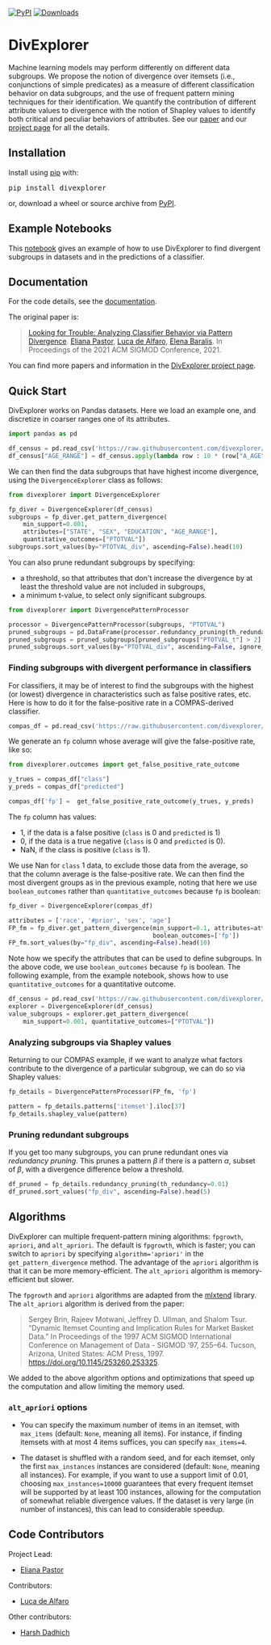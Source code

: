 [![PyPI](https://img.shields.io/pypi/v/divexplorer)](https://pypi.org/project/divexplorer/)
[![Downloads](https://pepy.tech/badge/divexplorer)](https://pepy.tech/project/divexplorer)

# DivExplorer

Machine learning models may perform differently on different data subgroups. We propose the notion of divergence over itemsets (i.e., conjunctions of simple predicates) as a measure of different classification behavior on data subgroups, and the use of frequent pattern mining techniques for their identification. We quantify the contribution of different attribute values to divergence with the notion of Shapley values to identify both critical and peculiar behaviors of attributes.
See our [paper](https://divexplorer.github.io/static/DivExplorer.pdf) and our [project page](https://divexplorer.github.io/) for all the details.

## Installation

Install using [pip](http://www.pip-installer.org/en/latest) with:

<pre>
pip install divexplorer
</pre>

or, download a wheel or source archive from [PyPI](https://pypi.org/project/divexplorer/).

## Example Notebooks

This [notebook](https://github.com/divexplorer/divexplorer/blob/main/notebooks/DivExplorerExample.ipynb) gives an example of how to use DivExplorer to find divergent subgroups in datasets and in the predictions of a classifier.

## Documentation

For the code details, see the [documentation](https://github.com/divexplorer/divexplorer/blob/main/Documentation.md). 

The original paper is:

> [Looking for Trouble: Analyzing Classifier Behavior via Pattern Divergence](https://divexplorer.github.io/static/DivExplorer.pdf). [Eliana Pastor](https://github.com/elianap), [Luca de Alfaro](https://luca.dealfaro.com/), [Elena Baralis](https://dbdmg.polito.it/wordpress/people/elena-baralis/). In Proceedings of the 2021 ACM SIGMOD Conference, 2021.

You can find more papers and information in the [DivExplorer project page](https://divexplorer.github.io/).


## Quick Start

DivExplorer works on Pandas datasets.  Here we load an example one, and discretize in coarser ranges one of its attributes. 

```python
import pandas as pd

df_census = pd.read_csv('https://raw.githubusercontent.com/divexplorer/divexplorer/main/datasets/census_income.csv')
df_census["AGE_RANGE"] = df_census.apply(lambda row : 10 * (row["A_AGE"] // 10), axis=1)
```

We can then find the data subgroups that have highest income divergence, using the `DivergenceExplorer` class as follows: 

```python
from divexplorer import DivergenceExplorer

fp_diver = DivergenceExplorer(df_census)
subgroups = fp_diver.get_pattern_divergence(
    min_support=0.001,
    attributes=["STATE", "SEX", "EDUCATION", "AGE_RANGE"], 
    quantitative_outcomes=["PTOTVAL"])
subgroups.sort_values(by="PTOTVAL_div", ascending=False).head(10)
```

You can also prune redundant subgroups by specifying:
*  a threshold, so that attributes that don't increase the divergence by at least the threshold value are not included in subgroups, 
* a minimum t-value, to select only significant subgroups.

```python
from divexplorer import DivergencePatternProcessor

processor = DivergencePatternProcessor(subgroups, "PTOTVAL")
pruned_subgroups = pd.DataFrame(processor.redundancy_pruning(th_redundancy=10000))
pruned_subgroups = pruned_subgroups[pruned_subgroups["PTOTVAL_t"] > 2]
pruned_subgroups.sort_values(by="PTOTVAL_div", ascending=False, ignore_index=True)
```

### Finding subgroups with divergent performance in classifiers

For classifiers, it may be of interest to find the subgroups with the highest (or lowest) divergence in characteristics such as false positive rates, etc.  Here is how to do it for the false-positive rate in a COMPAS-derived classifier. 

```python
compas_df = pd.read_csv('https://raw.githubusercontent.com/divexplorer/divexplorer/main/datasets/compas_discretized.csv')
```

We generate an `fp` column whose average will give the false-positive rate, like so: 

```python
from divexplorer.outcomes import get_false_positive_rate_outcome

y_trues = compas_df["class"]
y_preds = compas_df["predicted"]

compas_df['fp'] =  get_false_positive_rate_outcome(y_trues, y_preds)
```

The `fp` column has values: 

* 1, if the data is a false positive (`class` is 0 and `predicted` is 1)
* 0, if the data is a true negative (`class` is 0 and `predicted` is 0). 
* NaN, if the class is positive (`class` is 1).

We use Nan for `class` 1 data, to exclude those data from the average, so that the column average is the false-positive rate.
We can then find the most divergent groups as in the previous example, noting that here we use `boolean_outcomes` rather than `quantitative_outcomes` because `fp` is boolean: 

```python
fp_diver = DivergenceExplorer(compas_df)

attributes = ['race', '#prior', 'sex', 'age']
FP_fm = fp_diver.get_pattern_divergence(min_support=0.1, attributes=attributes, 
                                        boolean_outcomes=['fp'])
FP_fm.sort_values(by="fp_div", ascending=False).head(10)
```

Note how we specify the attributes that can be used to define subgroups. 
In the above code, we use `boolean_outcomes` because `fp` is boolean. 
The following example, from the example notebook, shows how to use 
`quantitative_outcomes` for a quantitative outcome.

```python
df_census = pd.read_csv('https://raw.githubusercontent.com/divexplorer/divexplorer/main/datasets/census_income.csv')
explorer = DivergenceExplorer(df_census)
value_subgroups = explorer.get_pattern_divergence(
    min_support=0.001, quantitative_outcomes=["PTOTVAL"])
```

### Analyzing subgroups via Shapley values

Returning to our COMPAS example, if we want to analyze what factors 
contribute to the divergence of a particular subgroup, 
we can do so via Shapley values: 

```python
fp_details = DivergencePatternProcessor(FP_fm, 'fp')

pattern = fp_details.patterns['itemset'].iloc[37]
fp_details.shapley_value(pattern)
```

### Pruning redundant subgroups

If you get too many subgroups, you can prune redundant ones via _redundancy pruning_. 
This prunes a pattern $\beta$ if there is a pattern $\alpha$, subset of $\beta$, with a divergence difference below a threshold. 

```python
df_pruned = fp_details.redundancy_pruning(th_redundancy=0.01)
df_pruned.sort_values("fp_div", ascending=False).head(5)
```

##  Algorithms

DivExplorer can multiple frequent-pattern mining algorithms: `fpgrowth`, `apriori`, and `alt_apriori`. 
The default is `fpgrowth`, which is faster; you can switch to `apriori` by specifying `algorithm='apriori'` in the `get_pattern_divergence` method.  The advantage of the `apriori` algorithm is that it can be more memory-efficient. The `alt_apriori` algorithm is memory-efficient but slower.

The `fpgrowth` and `apriori` algorithms are adapted from the [mlxtend](https://rasbt.github.io/mlxtend/) library. 
The `alt_apriori` algorithm is derived from the paper:

> Sergey Brin, Rajeev Motwani, Jeffrey D. Ullman, and Shalom Tsur. “Dynamic Itemset Counting and Implication Rules for Market Basket Data.” In Proceedings of the 1997 ACM SIGMOD International Conference on Management of Data  - SIGMOD ’97, 255–64. Tucson, Arizona, United States: ACM Press, 1997. https://doi.org/10.1145/253260.253325.

We added to the above algorithm options and optimizations that speed up the computation and allow limiting the memory used. 

### `alt_apriori` options

* You can specify the maximum number of items in an itemset, with `max_items` (default: `None`, meaning all items). For instance, if finding itemsets with at most 4 items suffices, you can specify `max_items=4`.

* The dataset is shuffled with a random seed, and for each itemset, only the first `max_instances` instances are considered (default: `None`, meaning all instances).  For example, if you want to use a support limit of 0.01, choosing `max_instances=10000` guarantees that every frequent itemset will be supported by at least 100 instances, allowing for the computation of somewhat reliable divergence values.   If the dataset is very large (in number of instances), this can lead to considerable speedup. 

## Code Contributors

Project Lead: 

- [Eliana Pastor](https://github.com/elianap)

Contributors: 

- [Luca de Alfaro](https://luca.dealfaro.com/)

Other contributors: 

- [Harsh Dadhich]()
